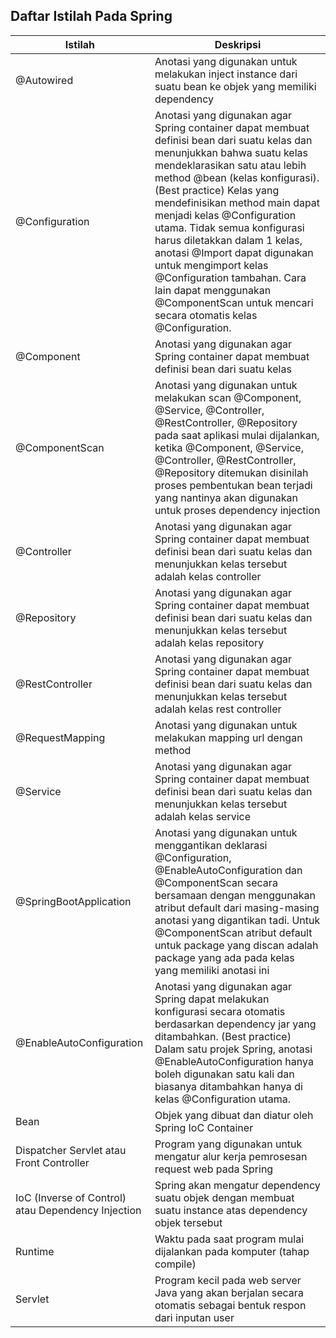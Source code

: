 ## Daftar Istilah Pada Spring

Istilah | Deskripsi
------------ | -------------
@Autowired | Anotasi yang digunakan untuk melakukan inject instance dari suatu bean ke objek yang memiliki dependency
@Configuration | Anotasi yang digunakan agar Spring container dapat membuat definisi bean dari suatu kelas dan menunjukkan bahwa suatu kelas mendeklarasikan satu atau lebih method @bean (kelas konfigurasi).  (Best practice) Kelas yang mendefinisikan method main dapat menjadi kelas @Configuration utama. Tidak semua konfigurasi harus diletakkan dalam 1 kelas, anotasi @Import dapat digunakan untuk mengimport kelas @Configuration tambahan. Cara lain dapat menggunakan @ComponentScan untuk mencari secara otomatis kelas @Configuration.
@Component | Anotasi yang digunakan agar Spring container dapat membuat definisi bean dari suatu kelas
@ComponentScan | Anotasi yang digunakan untuk melakukan scan @Component, @Service, @Controller, @RestController, @Repository pada saat aplikasi mulai dijalankan, ketika @Component, @Service, @Controller, @RestController, @Repository ditemukan disinilah proses pembentukan bean terjadi yang nantinya akan digunakan untuk proses dependency injection
@Controller | Anotasi yang digunakan agar Spring container dapat membuat definisi bean dari suatu kelas dan menunjukkan kelas tersebut adalah kelas controller
@Repository | Anotasi yang digunakan agar Spring container dapat membuat definisi bean dari suatu kelas dan menunjukkan kelas tersebut adalah kelas repository
@RestController | Anotasi yang digunakan agar Spring container dapat membuat definisi bean dari suatu kelas dan menunjukkan kelas tersebut adalah kelas rest controller
@RequestMapping | Anotasi yang digunakan untuk melakukan mapping url dengan method
@Service | Anotasi yang digunakan agar Spring container dapat membuat definisi bean dari suatu kelas dan menunjukkan kelas tersebut adalah kelas service
@SpringBootApplication | Anotasi yang digunakan untuk menggantikan deklarasi @Configuration, @EnableAutoConfiguration dan @ComponentScan secara bersamaan dengan menggunakan atribut default dari masing-masing anotasi yang digantikan tadi. Untuk @ComponentScan atribut default untuk package yang discan adalah package yang ada pada kelas yang memiliki anotasi ini
@EnableAutoConfiguration | Anotasi yang digunakan agar Spring dapat melakukan konfigurasi secara otomatis berdasarkan dependency jar yang ditambahkan. (Best practice) Dalam satu projek Spring, anotasi @EnableAutoConfiguration hanya boleh digunakan satu kali dan biasanya ditambahkan hanya di kelas @Configuration utama.
Bean | Objek yang dibuat dan diatur oleh Spring IoC Container
Dispatcher Servlet atau Front Controller | Program yang digunakan untuk mengatur alur kerja pemrosesan request web pada Spring
IoC (Inverse of Control) atau Dependency Injection | Spring akan mengatur dependency suatu objek dengan membuat suatu instance atas dependency objek tersebut
Runtime | Waktu pada saat program mulai dijalankan pada komputer (tahap compile)
Servlet | Program kecil pada web server Java yang akan berjalan secara otomatis sebagai bentuk respon dari inputan user
